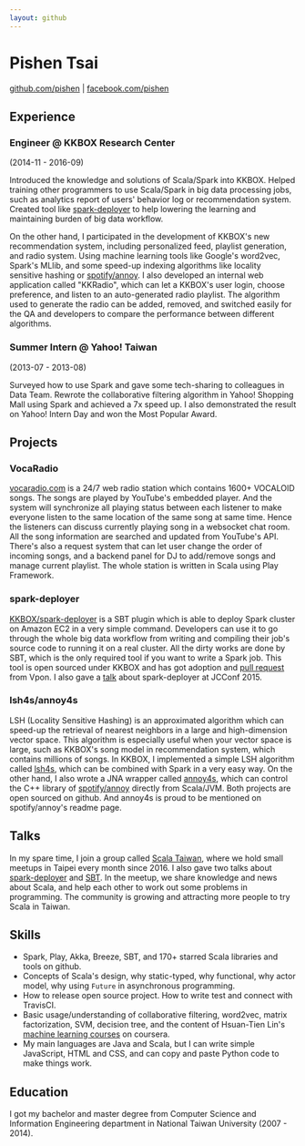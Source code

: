 ```yaml
---
layout: github
---
```


# Pishen Tsai
[github.com/pishen](https://github.com/pishen) | [facebook.com/pishen](https://www.facebook.com/pishen)

## Experience

### Engineer @ KKBOX Research Center

(2014-11 - 2016-09)

Introduced the knowledge and solutions of Scala/Spark into KKBOX. Helped training other programmers to use Scala/Spark in big data processing jobs, such as analytics report of users' behavior log or recommendation system. Created tool like [spark-deployer](https://github.com/KKBOX/spark-deployer) to help lowering the learning and maintaining burden of big data workflow.


On the other hand, I participated in the development of KKBOX's new recommendation system, including personalized feed, playlist generation, and radio system. Using machine learning tools like Google's word2vec, Spark's MLlib, and some speed-up indexing algorithms like locality sensitive hashing or [spotify/annoy](https://github.com/spotify/annoy).
I also developed an internal web application called "KKRadio", which can let a KKBOX's user login, choose preference, and listen to an auto-generated radio playlist. The algorithm used to generate the radio can be added, removed, and switched easily for the QA and developers to compare the performance between different algorithms.

### Summer Intern @ Yahoo! Taiwan

(2013-07 - 2013-08)

Surveyed how to use Spark and gave some tech-sharing to colleagues in Data Team. Rewrote the collaborative filtering algorithm in Yahoo! Shopping Mall using Spark and achieved a 7x speed up. I also demonstrated the result on Yahoo! Intern Day and won the Most Popular Award.

## Projects

### VocaRadio
[vocaradio.com](https://www.vocaradio.com) is a 24/7 web radio station which contains 1600+ VOCALOID songs. The songs are played by YouTube's embedded player. And the system will synchronize all playing status between each listener to make everyone listen to the same location of the same song at same time. Hence the listeners can discuss currently playing song in a websocket chat room. All the song information are searched and updated from YouTube's API. There's also a request system that can let user change the order of incoming songs, and a backend panel for DJ to add/remove songs and manage current playlist. The whole station is written in Scala using Play Framework.

### spark-deployer
[KKBOX/spark-deployer](https://github.com/KKBOX/spark-deployer) is a SBT plugin which is able to deploy Spark cluster on Amazon EC2 in a very simple command. Developers can use it to go through the whole big data workflow from writing and compiling their job's source code to running it on a real cluster. All the dirty works are done by SBT, which is the only required tool if you want to write a Spark job. This tool is open sourced under KKBOX and has got adoption and [pull request](https://github.com/KKBOX/spark-deployer/pull/11) from Vpon. I also gave a [talk](https://www.youtube.com/watch?v=XWhQlhuBq2Q) about spark-deployer at JCConf 2015.

### lsh4s/annoy4s
LSH (Locality Sensitive Hashing) is an approximated algorithm which can speed-up the retrieval of nearest neighbors in a large and high-dimension vector space. This algorithm is especially useful when your vector space is large, such as KKBOX's song model in recommendation system, which contains millions of songs. In KKBOX, I implemented a simple LSH algorithm called [lsh4s](https://github.com/pishen/lsh4s), which can be combined with Spark in a very easy way. On the other hand, I also wrote a JNA wrapper called [annoy4s](https://github.com/pishen/annoy4s), which can control the C++ library of [spotify/annoy](https://github.com/spotify/annoy) directly from Scala/JVM. Both projects are open sourced on github. And annoy4s is proud to be mentioned on spotify/annoy's readme page.

## Talks
In my spare time, I join a group called [Scala Taiwan](http://www.meetup.com/Scala-Taiwan-Meetup/), where we hold small meetups in Taipei every month since 2016. I also gave two talks about [spark-deployer](https://speakerdeck.com/pishen/deploy-your-own-spark-cluster-in-4-minutes-using-sbt) and [SBT](https://speakerdeck.com/pishen/sbt-basic-concepts). In the meetup, we share knowledge and news about Scala, and help each other to work out some problems in programming. The community is growing and attracting more people to try Scala in Taiwan.

## Skills

* Spark, Play, Akka, Breeze, SBT, and 170+ starred Scala libraries and tools on github.
* Concepts of Scala's design, why static-typed, why functional, why actor model, why using `Future` in asynchronous programming.
* How to release open source project. How to write test and connect with TravisCI.
* Basic usage/understanding of collaborative filtering, word2vec, matrix factorization, SVM, decision tree, and the content of Hsuan-Tien Lin's [machine learning courses](https://www.coursera.org/instructor/htlin) on coursera.
* My main languages are Java and Scala, but I can write simple JavaScript, HTML and CSS, and can copy and paste Python code to make things work.

## Education
I got my bachelor and master degree from Computer Science and Information Engineering department in National Taiwan University (2007 - 2014).
